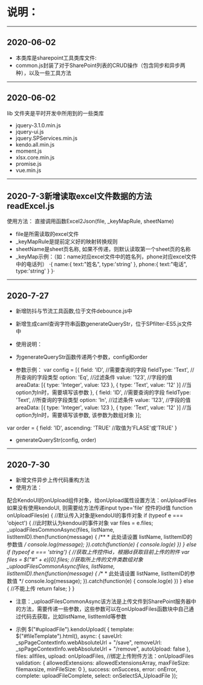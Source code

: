 # 说明：
------------------------------------------------------------------------
## 2020-06-02
* 本类库是sharepoint工具类库文件:
* common.js封装了对于SharePoint列表的CRUD操作（包含同步和异步两种），以及一些工具方法
------------------------------------------------------------------------
## 2020-06-02
lib 文件夹是平时开发中所用到的一些类库
* jquery-3.1.0.min.js
* jquery-ui.js
* jquery.SPServices.min.js
* kendo.all.min.js
* moment.js
* xlsx.core.min.js
* promise.js
* vue.min.js
------------------------------------------------------------------------
## 2020-7-3新增读取excel文件数据的方法readExcel.js
使用方法：
直接调用函数Excel2Json(file, _keyMapRule, sheetName)
 * file是所需读取的excel文件
 * _keyMapRule是提前定义好的映射转换规则
 * sheetName是sheet页名称, 如果不传递，则默认读取第一个sheet页的名称
 * _keyMap示例：（如：name对应excel文件中的姓名列，phone对应excel文件中的电话列）
         ·{
          name:{
           text:"姓名",
           type:'string'
         },
         phone:{
          text:"电话",
          type:'string'
         }
        }·
-----------------------------------------------------------------------------
## 2020-7-27 
* 新增防抖与节流工具函数,位于文件debounce.js中
* 新增生成caml查询字符串函数generateQueryStr，位于SPfilter-ES5.js文件中

* 使用说明：
* 为generateQueryStr函数传递两个参数，config和order
* 参数示例：
var config = [{
    field: 'ID', //需要查询的字段
    fieldType: 'Text', //所查询的字段类型
    option: 'Eq', //过滤条件
    value: '123', //字段的值
    areaData: [{
            type: 'Integer',
            value: 123
        }, {
            type: 'Text',
            value: '12'
        }] //当option为In时，需要填写该参数
}, {
    field: 'ID', //需要查询的字段
    fieldType: 'Text', //所查询的字段类型
    option: 'In', //过滤条件
    value: '123', //字段的值
    areaData: [{
            type: 'Integer',
            value: 123
        }, {
            type: 'Text',
            value: '12'
        }] //当option为In时，需要填写该参数, 该参数为数组对象
}];

var order = {
    field: 'ID',
    ascending: 'TRUE' //取值为'FLASE'或'TRUE'
}

* generateQueryStr(config, order)

-----------------------------------------------------------------------------
## 2020-7-30
* 新增文件异步上传代码重构方法
* 使用方法：

配合KendoUI的onUpload组件对象，给onUpload属性设置方法：onUploadFiles
如果没有使用kendoUI, 则需要给方法传递input type='file' 控件的id值
function onUploadFiles(e) {
    //默认传入对象是kendoUI的事件对象
    if (typeof e === 'object') {
        //此时默认为kendoui的事件对象
        var files = e.files;
        _uploadFilesCommonAsync(files, listName, listItemID).then(function(message) {
        /**
         * 此处请设置 listName, listItemID的参数值
         */
            console.log(message);
        }).catch(function(e) {
            console.log(e)
        })
    } else if (typeof e === 'string') {
        //获取上传控件id，根据id获取目前上传的附件
        var files = $("#" + e)[0].files; //获取所上传的文件类数组对象
        _uploadFilesCommonAsync(files, listName, listItemID).then(function(message) {
        /**
         * 此处请设置 listName, listItemID的参数值
         */
            console.log(message);
        }).catch(function(e) {
            console.log(e)
        })
    } else {
        //不能上传
        return false;
    }
}

* 注意：_uploadFilesCommonAsync该方法是上传文件到SharePoint服务器中的方法，需要传递一些参数，这些参数可以在onUploadFiles函数块中自己通过代码去获取，比如listName, listItemId等参数

* 示例
        $("#uploadFile").kendoUpload(
            {
                template: $("#fileTemplate").html(),
                async:
                {
               saveUrl: _spPageContextInfo.webAbsoluteUrl + "/save",
               removeUrl: _spPageContextInfo.webAbsoluteUrl + "/remove",
                    autoUpload: false
                },
                files: allfiles,
                upload: onUploadFiles, //绑定上传附件方法：onUploadFiles
                validation: {
                    allowedExtensions: allowedExtensionsArray,
                    maxFileSize: filemaxsize,
                    minFileSize: 0
                },
                success: onSuccess,
                error: onError,
                complete: uploadFileComplete,
                select: onSelectSA_UploadFile
            });